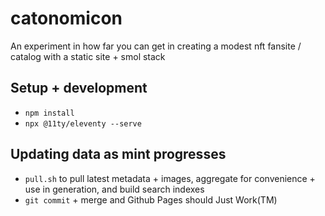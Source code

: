 # catonomicon

An experiment in how far you can get in creating a modest nft fansite / catalog with a static site + smol stack

## Setup + development
- `npm install`
- `npx @11ty/eleventy --serve`

## Updating data as mint progresses
- `pull.sh` to pull latest metadata + images, aggregate for convenience + use in generation, and build search indexes
- `git commit` + merge and Github Pages should Just Work(TM)
